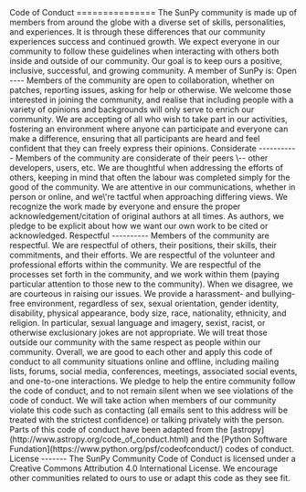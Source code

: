 <!-- NOTE: The authorative version of this document is the CODE_OF_CONDUCT.rst
file in the root of the sunpy/sunpy repo. --!>

Code of Conduct
===============

The SunPy community is made up of members from around the globe with a
diverse set of skills, personalities, and experiences. It is through
these differences that our community experiences success and continued
growth. We expect everyone in our community to follow these guidelines
when interacting with others both inside and outside of our community.
Our goal is to keep ours a positive, inclusive, successful, and growing
community.

A member of SunPy is:

Open
----

Members of the community are open to collaboration, whether on patches,
reporting issues, asking for help or otherwise. We welcome those
interested in joining the community, and realise that including people
with a variety of opinions and backgrounds will only serve to enrich our
community.

We are accepting of all who wish to take part in our activities,
fostering an environment where anyone can participate and everyone can
make a difference, ensuring that all participants are heard and feel
confident that they can freely express their opinions.

Considerate
-----------

Members of the community are considerate of their peers \-- other
developers, users, etc. We are thoughtful when addressing the efforts of
others, keeping in mind that often the labour was completed simply for
the good of the community. We are attentive in our communications,
whether in person or online, and we\'re tactful when approaching
differing views.

We recognize the work made by everyone and ensure the proper
acknowledgement/citation of original authors at all times. As authors,
we pledge to be explicit about how we want our own work to be cited or
acknowledged.

Respectful
----------

Members of the community are respectful. We are respectful of others,
their positions, their skills, their commitments, and their efforts. We
are respectful of the volunteer and professional efforts within the
community. We are respectful of the processes set forth in the
community, and we work within them (paying particular attention to those
new to the community).

When we disagree, we are courteous in raising our issues. We provide a
harassment- and bullying-free environment, regardless of sex, sexual
orientation, gender identity, disability, physical appearance, body
size, race, nationality, ethnicity, and religion. In particular, sexual
language and imagery, sexist, racist, or otherwise exclusionary jokes
are not appropriate. We will treat those outside our community with the
same respect as people within our community.

Overall, we are good to each other and apply this code of conduct to all
community situations online and offline, including mailing lists,
forums, social media, conferences, meetings, associated social events,
and one-to-one interactions.

We pledge to help the entire community follow the code of conduct, and
to not remain silent when we see violations of the code of conduct. We
will take action when members of our community violate this code such as
contacting <confidential@sunpy.org> (all emails sent to this address
will be treated with the strictest confidence) or talking privately with
the person.

Parts of this code of conduct have been adapted from the
[astropy](http://www.astropy.org/code_of_conduct.html) and the [Python
Software Fundation](https://www.python.org/psf/codeofconduct/) codes of
conduct.

License
-------

The SunPy Community Code of Conduct is licensed under a Creative Commons
Attribution 4.0 International License. We encourage other communities
related to ours to use or adapt this code as they see fit.
